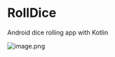 # RollDice
Android dice rolling app with Kotlin

![image.png](C:\Users\Casper\Desktop\Screenshot_1.png)
